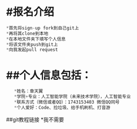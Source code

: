 #报名介绍
============
```js
*首先将sign-up fork到自己git上
*再将其clone到本地
*在本地文件夹下填写个人信息
*将该文件夹push到git上
*向我发起pull request
```
##个人信息包括：
=========
<!-- 为什么用JavaScript高亮（ -->
```js
   *姓名：章天翼
   *学院+专业：人工智能学院（未来技术学院），人工智能专业
   *联系方式（微信或者QQ）：1743153403 微信QQ同号
   *个人爱好：Code、捡垃圾、给手机刷机、打音游
```
##git教程链接
*我不需要
